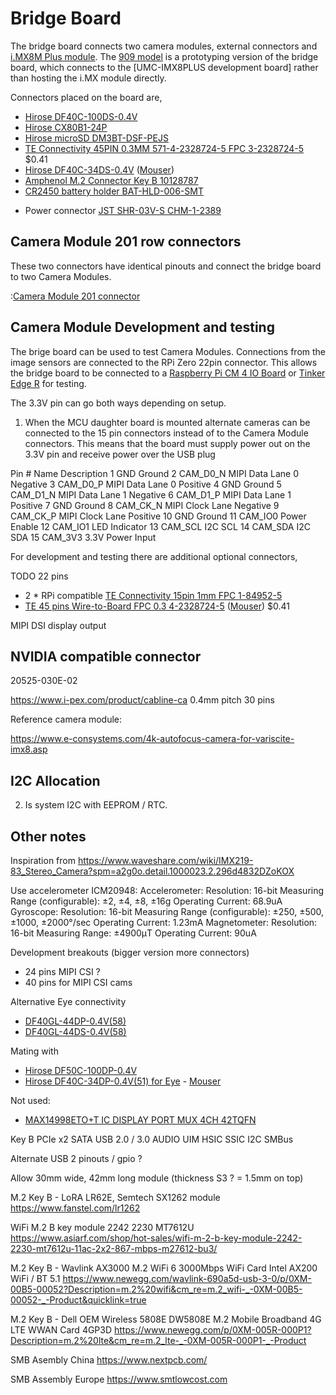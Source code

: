 # Bridge Board

The bridge board connects two camera modules, external connectors and [i.MX8M Plus module](./datasheets/i.MX8/ucm-imx8plus_reference-guide_2021-11-02.pdf).
The [909 model](./BRIDGE_BOARD_909.md) is a prototyping version of the bridge board, which connects to the [UMC-IMX8PLUS development board] rather than hosting the i.MX module directly.


Connectors placed on the board are,

* [Hirose DF40C-100DS-0.4V](https://www.hirose.com/en/product/p/CL0684-4033-4-51)
* [Hirose CX80B1-24P](https://www.hirose.com/product/p/CL0480-0625-0-00)
* [Hirose microSD DM3BT-DSF-PEJS](https://www.hirose.com/product/p/CL0609-0029-9-00)
* [TE Connectivity 45PIN 0.3MM 571-4-2328724-5 FPC 3-2328724-5](https://www.te.com/usa-en/product-4-2328724-5.html) $0.41
* [Hirose DF40C-34DS-0.4V](https://www.hirose.com/en/product/p/CL0684-4024-3-51) ([Mouser](https://www.mouser.ch/ProductDetail/Hirose-Connector/DF40C-34DS-04V51?qs=vcbW%252B4%252BSTIpg26DsEbj1iQ%3D%3D))
* [Amphenol M.2 Connector Key B 10128787](https://www.amphenol-icc.com/pcie-m-2-10128787001rlf.html)
 * [CR2450 battery holder BAT-HLD-006-SMT](https://www.mouser.ch/ProductDetail/Linx-Technologies/BAT-HLD-006-SMT?qs=TuK3vfAjtkUyTQHMSqIP6A%3D%3D)

- Power connector [JST SHR-03V-S CHM-1-2389](https://www.jst.com/products/crimp-style-connectors-wire-to-board-type/sh-connector/)



## Camera Module 201 row connectors

These two connectors have identical pinouts and connect the bridge board to two Camera Modules.

:[Camera Module 201 connector](./pinouts/CAMERA_MODULE_CONNECTOR_PINOUT.md)



## Camera Module Development and testing

The brige board can be used to test Camera Modules. Connections from the image sensors are connected to the RPi Zero 22pin connector.
This allows the bridge board to be connected to a [Raspberry Pi CM 4 IO Board](https://www.waveshare.com/compute-module-4-io-board.htm) or [Tinker Edge R](https://tinker-board.asus.com/product/tinker-edge-r.html) for testing.

The 3.3V pin can go both ways depending on setup.

1) When the MCU daughter board is mounted alternate cameras can be connected to the 15 pin connectors instead of to the Camera
Module connectors. This means that the board must supply power out on the 3.3V pin and receive power over the USB plug

Pin #	Name	Description
1	GND	Ground
2	CAM_D0_N	MIPI Data Lane 0 Negative
3	CAM_D0_P	MIPI Data Lane 0 Positive
4	GND	Ground
5	CAM_D1_N	MIPI Data Lane 1 Negative
6	CAM_D1_P	MIPI Data Lane 1 Positive
7	GND	Ground
8	CAM_CK_N	MIPI Clock Lane Negative
9	CAM_CK_P	MIPI Clock Lane Positive
10	GND	Ground
11	CAM_IO0	Power Enable
12	CAM_IO1	LED Indicator
13	CAM_SCL	I2C SCL
14	CAM_SDA	I2C SDA
15	CAM_3V3	3.3V Power Input

For development and testing there are additional optional connectors,

TODO 22 pins

* 2 * RPi compatible [TE Connectivity 15pin 1mm FPC 1-84952-5](https://www.te.com/usa-en/product-1-84952-5.html)
* [TE 45 pins Wire-to-Board FPC 0.3 4-2328724-5](https://www.te.com/usa-en/product-4-2328724-5.html) ([Mouser](https://eu.mouser.com/ProductDetail/TE-Connectivity/4-2328724-5?qs=w%2Fv1CP2dgqow3y3efq3sig%3D%3D)) $0.41

MIPI DSI display output


## NVIDIA compatible connector

20525-030E-02

https://www.i-pex.com/product/cabline-ca
0.4mm pitch
30 pins

Reference camera module:

https://www.e-consystems.com/4k-autofocus-camera-for-variscite-imx8.asp



## I2C Allocation

2. Is system I2C with EEPROM / RTC.



## Other notes


Inspiration from https://www.waveshare.com/wiki/IMX219-83_Stereo_Camera?spm=a2g0o.detail.1000023.2.296d4832DZoKOX

Use accelerometer 
ICM20948:
Accelerometer:
Resolution: 16-bit
Measuring Range (configurable): ±2, ±4, ±8, ±16g
Operating Current: 68.9uA
Gyroscope:
Resolution: 16-bit
Measuring Range (configurable): ±250, ±500, ±1000, ±2000°/sec
Operating Current: 1.23mA
Magnetometer:
Resolution: 16-bit
Measuring Range: ±4900μT
Operating Current: 90uA


Development breakouts (bigger version more connectors)

- 24 pins MIPI CSI ?
- 40 pins for MIPI CSI cams

Alternative Eye connectivity

* [DF40GL-44DP-0.4V(58)](https://www.mouser.ch/ProductDetail/Hirose-Connector/DF40GL-44DP-04V58?qs=vcbW%252B4%252BSTIqnxpqC5YNomg%3D%3D)
* [DF40GL-44DS-0.4V(58)](https://www.mouser.ch/ProductDetail/Hirose-Connector/DF40GL-44DS-04V58?qs=vcbW%252B4%252BSTIrCOhN%252ByyWFhA%3D%3D)


Mating with

* [Hirose DF50C-100DP-0.4V](https://www.hirose.com/product/p/CL0684-4032-1-51#)
* [Hirose DF40C-34DP-0.4V(51) for Eye]() - [Mouser](https://www.mouser.ch/ProductDetail/Hirose-Connector/DF40C-34DP-04V51?qs=vcbW%252B4%252BSTIrNaWXujOGbOA%3D%3D)

Not used:


* [MAX14998ETO+T IC DISPLAY PORT MUX 4CH 42TQFN](https://www.digikey.com/en/products/detail/maxim-integrated/MAX14998ETO-T/2238703)



Key B
PCIe x2
SATA
USB 2.0 / 3.0
AUDIO
UIM HSIC SSIC I2C SMBus

Alternate USB 2 pinouts / gpio ?

Allow 30mm wide, 42mm long module (thickness S3 ? = 1.5mm on top)


M.2 Key B - LoRA
LR62E, Semtech SX1262 module
https://www.fanstel.com/lr1262


WiFi M.2 B key module 2242 2230 MT7612U 
https://www.asiarf.com/shop/hot-sales/wifi-m-2-b-key-module-2242-2230-mt7612u-11ac-2x2-867-mbps-m27612-bu3/

M.2 Key B - Wavlink AX3000 M.2 WiFi 6 3000Mbps WiFi Card Intel AX200 WiFi / BT 5.1
https://www.newegg.com/wavlink-690a5d-usb-3-0/p/0XM-00B5-00052?Description=m.2%20wifi&cm_re=m.2_wifi-_-0XM-00B5-00052-_-Product&quicklink=true

M.2 Key B - Dell OEM Wireless 5808E DW5808E M.2 Mobile Broadband 4G LTE WWAN Card 4GP3D
https://www.newegg.com/p/0XM-005R-000P1?Description=m.2%20lte&cm_re=m.2_lte-_-0XM-005R-000P1-_-Product


SMB Asembly China
https://www.nextpcb.com/

SMB Assembly Europe
https://www.smtlowcost.com